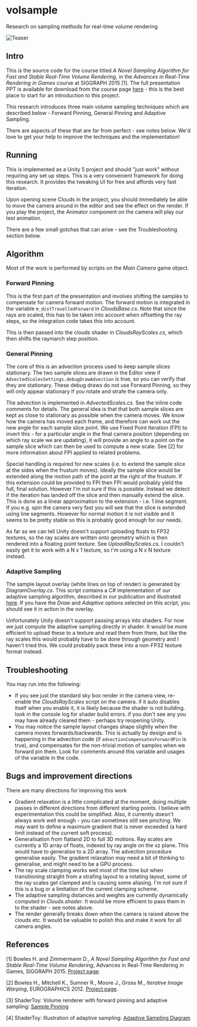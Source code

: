 
# volsample

Research on sampling methods for real-time volume rendering

![Teaser](https://raw.githubusercontent.com/huwb/volsample/master/img/teaser.jpg)

## Intro

This is the source code for the course titled *A Novel Sampling Algorithm for Fast and Stable Real-Time Volume Rendering*, in the *Advances in Real-Time Rendering in Games* course at SIGGRAPH 2015 [1]. The full presentation PPT is available for download from the course page [here][ADVANCES2015] - this is the best place to start for an introduction to this project.

This research introduces three main volume sampling techniques which are described below - Forward Pinning, General Pinning and Adaptive Sampling.

There are aspects of these that are far from perfect - see notes below. We'd love to get your help to improve the techniques and the implementation!


## Running

This is implemented as a Unity 5 project and should "just work" without requiring any set up steps. This is a very convenient framework for doing this research. It provides the tweaking UI for free and affords very fast iteration.

Upon opening scene Clouds in the project, you should immediately be able to move the camera around in the editor and see the effect on the render. If you play the project, the Animator component on the camera will play our test animation.

There are a few small gotchas that can arise - see the Troubleshooting section below.


## Algorithm

Most of the work is performed by scripts on the *Main Camera* game object.

### Forward Pinning

This is the first part of the presentation and involves shifting the samples to compensate for camera forward motion. The forward motion is integrated in the variable `m_distTravelledForward` in *CloudsBase.cs*. Note that since the rays are scaled, this has to be taken into account when offsetting the ray steps, so the integration code takes this into account.

This is then passed into the clouds shader in *CloudsRayScales.cs*, which then shifts the raymarch step position.

### General Pinning

The core of this is an advection process used to keep sample slices stationary. The two sample slices are drawn in the Editor view if `AdvectedScalesSettings.debugDrawAdvection` is true, so you can verify that they are stationary. These debug draws do not use Forward Pinning, so they will only appear stationary if you rotate and strafe the camera only.

The advection is implemented in *AdvectedScales.cs*. See the inline code comments for details. The general idea is that that both sample slices are kept as close to stationary as possible when the camera moves. We know how the camera has moved each frame, and therefore can work out the new angle for each sample slice point. We use Fixed Point Iteration (FPI) to invert this - for a particular angle in the final camera position (depending on which ray scale we are updating), it will provide an angle to a point on the sample slice which can then be used to compute a new scale. See [2] for more information about FPI applied to related problems.

Special handling is required for new scales (i.e. to extend the sample slice at the sides when the frustum moves). Ideally the sample slice would be extended along the motion path of the point at the right of the frustum. If this extension could be provided to FPI then FPI would probably yield the full, final solution. However I'm not sure if this is possible. Instead we detect if the iteration has landed off the slice and then manually extend the slice. This is done as a linear approximation to the extension - i.e. 1 line segment. If you e.g. spin the camera very fast you will see that the slice is extended using line segments. However for normal motion it is not visible and it seems to be pretty stable so this is probably good enough for our needs.

As far as we can tell Unity doesn't support uploading floats to FP32 textures, so the ray scales are written onto geometry which is then rendered into a floating point texture. See *UploadRayScales.cs*. I couldn't easily get it to work with a N x 1 texture, so I'm using a N x N texture instead.


### Adaptive Sampling

The sample layout overlay (white lines on top of render) is generated by *DiagramOverlay.cs*. This script contains a C# implementation of our adaptive sampling algorithm, described in our publication and illustrated [here](https://www.shadertoy.com/view/llXSD7 "Adaptive Sampling Diagram"). If you have the *Draw* and *Adaptive* options selected on this script, you should see it in action in the overlay.

Unfortunately Unity doesn't support passing arrays into shaders. For now we just compute the adaptive sampling directly in shader. It would be more efficient to upload these to a texture and read them from there, but like the ray scales this would probably have to be done through geometry and I haven't tried this. We could probably pack these into a non-FP32 texture format instead.


## Troubleshooting

You may run into the following:

* If you see just the standard sky box render in the camera view, re-enable the *CloudsRayScales* script on the camera. if it auto disables itself when you enable it, it is likely because the shader is not building. look in the console log for shader build errors. if you don't see any you may have already cleared them - perhaps try reopening Unity.
* You may notice the sample layout changes shape slightly when the camera moves forwards/backwards. This is actually by design and is happening in the advection code (if `advectionCompensatesForwardPin` is true), and compensates for the non-trivial motion of samples when we forward pin them. Look for comments around this variable and usages of the variable in the code.

## Bugs and improvement directions

There are many directions for improving this work

* Gradient relaxation is a little complicated at the moment, doing multiple passes in different directions from different starting points. I believe with experimentation this could be simplified. Also, it currently doesn't always work well enough - you can sometimes still see pinching. We may want to define a maximum gradient that is never exceeded (a hard limit instead of the current soft process).
* Generalisation from flatland 2D to full 3D motions. Ray scales are currently a 1D array of floats, indexed by ray angle on the xz plane. This would have to generalise to a 2D array. The advection procedure generalise easily. The gradient relaxation may need a bit of thinking to generalise, and might need to be a GPU process.
* The ray scale clamping works well most of the time but when transitioning straight from a strafing layout to a rotating layout, some of the ray scales get clamped and is causing some aliasing. I'm not sure if this is a bug or a limitation of the current clamping scheme.
* The adaptive sampling distances and weights are currently dynamically computed in *Clouds.shader*. It would be more efficient to pass them in to the shader - see notes above.
* The render generally breaks down when the camera is raised above the clouds etc. It would be valuable to polish this and make it work for all camera angles.

[ADVANCES2015]: http://advances.realtimerendering.com/s2015/index.html "Advances in Real-Time Rendering - SIGGRAPH 2015"


## References

[1] Bowles H. and Zimmermann D., *A Novel Sampling Algorithm for Fast and Stable Real-Time Volume Rendering*, Advances in Real-Time Rendering in Games, SIGGRAPH 2015. [Project page][ADVANCES2015].

[2] Bowles H., Mitchell K., Sumner R., Moore J., Gross M., *Iterative Image Warping*, EUROGRAPHICS 2012. [Project page](https://graphics.ethz.ch/publications/papers/paperBow12.php).

[3] ShaderToy: Volume renderer with forward pinning and adaptive sampling: [Sample Pinning](https://www.shadertoy.com/view/XdfXzn)

[4] ShaderToy: Illustration of adaptive sampling: [Adaptive Sampling Diagram](https://www.shadertoy.com/view/llXSD7)
